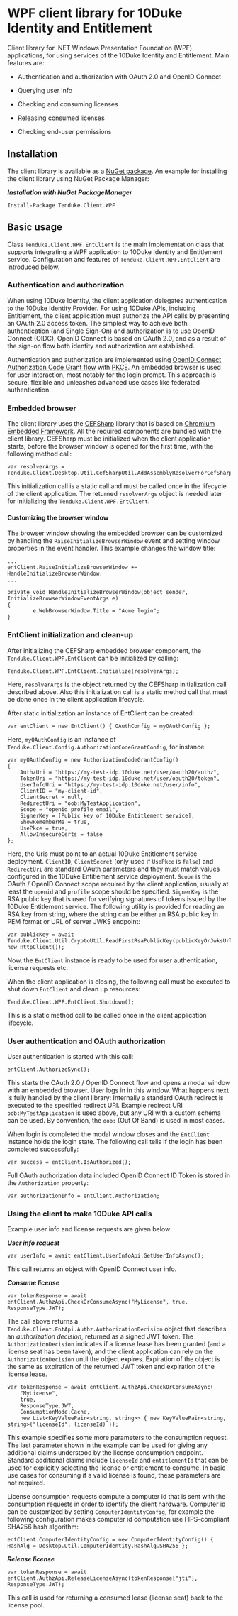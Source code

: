 # WPF client library for 10Duke Identity and Entitlement

Client library for .NET Windows Presentation Foundation (WPF)
applications, for using services of the 10Duke Identity and Entitlement.
Main features are:

-   Authentication and authorization with OAuth 2.0 and OpenID Connect

-   Querying user info

-   Checking and consuming licenses

-   Releasing consumed licenses

-   Checking end-user permissions

## Installation

The client library is available as a [NuGet
package](https://www.nuget.org/packages/Tenduke.Client.WPF/). An example
for installing the client library using NuGet Package Manager:

***Installation with NuGet PackageManager***

    Install-Package Tenduke.Client.WPF

## Basic usage

Class `Tenduke.Client.WPF.EntClient` is the main implementation class
that supports integrating a WPF application to 10Duke Identity and
Entitlement service. Configuration and features of
`Tenduke.Client.WPF.EntClient` are introduced below.

### Authentication and authorization

When using 10Duke Identity, the client application delegates
authentication to the 10Duke Identity Provider. For using 10Duke APIs,
including Entitlement, the client application must authorize the API
calls by presenting an OAuth 2.0 access token. The simplest way to
achieve both authentication (and Single Sign-On) and authorization is to
use OpenID Connect (OIDC). OpenID Connect is based on OAuth 2.0, and as
a result of the sign-on flow both identity and authorization are
established.

Authentication and authorization are implemented using [OpenID Connect
Authorization Code Grant
flow](https://openid.net/specs/openid-connect-core-1_0.html#CodeFlowAuth)
with [PKCE](https://tools.ietf.org/html/rfc7636). An embedded browser is
used for user interaction, most notably for the login prompt. This
approach is secure, flexible and unleashes advanced use cases like
federated authentication.

### Embedded browser

The client library uses the [CEFSharp](https://cefsharp.github.io/)
library that is based on [Chromium Embedded
Framework](https://bitbucket.org/chromiumembedded/cef). All the required
components are bundled with the client library. CEFSharp must be
initialized when the client application starts, before the browser
window is opened for the first time, with the following method call:

    var resolverArgs = Tenduke.Client.Desktop.Util.CefSharpUtil.AddAssemblyResolverForCefSharp();

This initialization call is a static call and must be called once in the
lifecycle of the client application. The returned `resolverArgs` object
is needed later for initializing the `Tenduke.Client.WPF.EntClient`.

#### Customizing the browser window

The browser window showing the embedded browser can be customized by
handling the `RaiseInitializeBrowserWindow` event and setting window
properties in the event handler. This example changes the window title:

    ...
    entClient.RaiseInitializeBrowserWindow += HandleInitializeBrowserWindow;
    ...

    private void HandleInitializeBrowserWindow(object sender, InitializeBrowserWindowEventArgs e)
    {
            e.WebBrowserWindow.Title = "Acme login";
    }

### EntClient initialization and clean-up

After initializing the CEFSharp embedded browser component, the
`Tenduke.Client.WPF.EntClient` can be initialized by calling:

    Tenduke.Client.WPF.EntClient.Initialize(resolverArgs);

Here, `resolverArgs` is the object returned by the CEFSharp
initialization call described above. Also this initialization call is a
static method call that must be done once in the client application
lifecycle.

After static initialization an instance of EntClient can be created:

    var entClient = new EntClient() { OAuthConfig = myOAuthConfig };

Here, `myOAuthConfig` is an instance of
`Tenduke.Client.Config.AuthorizationCodeGrantConfig`, for instance:

    var myOAuthConfig = new AuthorizationCodeGrantConfig()
    {
        AuthzUri = "https://my-test-idp.10duke.net/user/oauth20/authz",
        TokenUri = "https://my-test-idp.10duke.net/user/oauth20/token",
        UserInfoUri = "https://my-test-idp.10duke.net/user/info",
        ClientID = "my-client-id",
        ClientSecret = null,
        RedirectUri = "oob:MyTestApplication",
        Scope = "openid profile email",
        SignerKey = [Public key of 10Duke Entitlement service],
        ShowRememberMe = true,
        UsePkce = true,
        AllowInsecureCerts = false
    };

Here, the Uris must point to an actual 10Duke Entitlement service
deployment. `ClientID`, `ClientSecret` (only used if `UsePkce` is
`false`) and `RedirectUri` are standard OAuth parameters and they must
match values configured in the 10Duke Entitlement service deployment.
`Scope` is the OAuth / OpenID Connect scope required by the client
application, usually at least the `openid` and `profile` scope should be
specified. `SignerKey` is the RSA public key that is used for verifying
signatures of tokens issued by the 10Duke Entitlement service. The
following utility is provided for reading an RSA key from string, where
the string can be either an RSA public key in PEM format or URL of
server JWKS endpoint:

    var publicKey = await Tenduke.Client.Util.CryptoUtil.ReadFirstRsaPublicKey(publicKeyOrJwksUrl, new HttpClient());

Now, the `EntClient` instance is ready to be used for user
authentication, license requests etc.

When the client application is closing, the following call must be
executed to shut down `EntClient` and clean up resources:

    Tenduke.Client.WPF.EntClient.Shutdown();

This is a static method call to be called once in the client application
lifecycle.

### User authentication and OAuth authorization

User authentication is started with this call:

    entClient.AuthorizeSync();

This starts the OAuth 2.0 / OpenID Connect flow and opens a modal window
with an embedded browser. User logs in in this window. What happens next
is fully handled by the client library: Internally a standard OAuth
redirect is executed to the specified redirect URI. Example redirect URI
`oob:MyTestApplication` is used above, but any URI with a custom schema
can be used. By convention, the `oob:` (Out Of Band) is used in most
cases.

When login is completed the modal window closes and the `EntClient`
instance holds the login state. The following call tells if the login
has been completed successfully:

    var success = entClient.IsAuthorized();

Full OAuth authorization data included OpenID Connect ID Token is stored
in the `Authorization` property:

    var authorizationInfo = entClient.Authorization;

### Using the client to make 10Duke API calls

Example user info and license requests are given below:

***User info request***

    var userInfo = await entClient.UserInfoApi.GetUserInfoAsync();

This call returns an object with OpenID Connect user info.

***Consume license***

    var tokenResponse = await entClient.AuthzApi.CheckOrConsumeAsync("MyLicense", true, ResponseType.JWT);

The call above returns a
`Tenduke.Client.EntApi.Authz.AuthorizationDecision` object that
describes an *authorization decision*, returned as a signed JWT token.
The `AuthorizationDecision` indicates if a license lease has been
granted (and a license seat has been taken), and the client application
can rely on the `AuthorizationDecision` until the object expires.
Expiration of the object is the same as expiration of the returned JWT
token and expiration of the license lease.

    var tokenResponse = await entClient.AuthzApi.CheckOrConsumeAsync(
        "MyLicense",
        true,
        ResponseType.JWT,
        ConsumptionMode.Cache,
        new List<KeyValuePair<string, string>> { new KeyValuePair<string, string>("licenseId", licenseId) });

This example specifies some more parameters to the consumption request.
The last parameter shown in the example can be used for giving any
additional claims understood by the license consumption endpoint.
Standard additional claims include `licenseId` and `entitlementId` that
can be used for explicitly selecting the license or entitlement to
consume. In basic use cases for consuming if a valid license is found,
these parameters are not required.

License consumption requests compute a computer id that is sent with the
consumption requests in order to identify the client hardware. Computer
id can be customized by setting `ComputerIdentityConfig`, for example
the following configuration makes computer id computation use
FIPS-compliant SHA256 hash algorithm:

    entClient.ComputerIdentityConfig = new ComputerIdentityConfig() { HashAlg = Desktop.Util.ComputerIdentity.HashAlg.SHA256 };

***Release license***

    var tokenResponse = await entClient.AuthzApi.ReleaseLicenseAsync(tokenResponse["jti"], ResponseType.JWT);

This call is used for returning a consumed lease (license seat) back to
the license pool.

